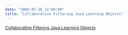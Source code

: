 ```yaml
---
date: "2004-07-26 12:00:00"
title: "Collaborative Filtering Java Learning Objects"
---
```


[Collaborative Filtering Java Learning Objects](/lemire/blog/2004/07-26-collaborative-filtering-java-learning-objects)

